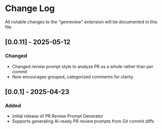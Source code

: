 # Change Log

All notable changes to the "genreview" extension will be documented in this file.

## [0.0.11] - 2025-05-12

### Changed

- Changed review prompt style to analyze PR as a whole rather than per commit
- Now encourages grouped, categorized comments for clarity

## [0.0.1] - 2025-04-23

### Added

- Initial release of PR Review Prompt Generator
- Supports generating AI-ready PR review prompts from Git commit diffs
